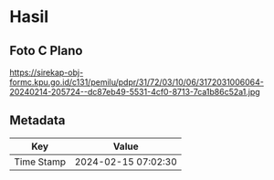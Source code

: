 # Hasil

## Foto C Plano

https://sirekap-obj-formc.kpu.go.id/c131/pemilu/pdpr/31/72/03/10/06/3172031006064-20240214-205724--dc87eb49-5531-4cf0-8713-7ca1b86c52a1.jpg


## Metadata

| Key        | Value               |
| ---------- | ------------------- |
| Time Stamp | 2024-02-15 07:02:30 |



